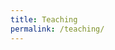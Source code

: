 ```yaml
---
title: Teaching
permalink: /teaching/
---
```

<html lang="en">
<head>
    <meta charset="UTF-8">
    <meta name="viewport" content="width=device-width, initial-scale=1.0">
    <style>
        .container {
            display: flex;
            flex-wrap: wrap;
            gap: 20px;
        }
 hr.solid {
  border-top: 1px solid #bbb;
 margin-top: 10px;
 margin-bottom: 10px;
 }
        .course-code {
            flex: 1;
            max-width: 30%;
            padding: 20px;
        }
        .course-info {
            flex: 1;
         width: 70%;
            padding: 20px;
        }
	.course-full {
	flex: 1;
 	width: 100%;
	padding: 20px;

	}
 .course-full h2 {
            margin-top: 0;
	    font-size: 20px;
     	 font-weight:600;
        }
        .course-code h2 {
            margin-top: 0;
	    font-size: 20px;
     	 font-weight:600;
        }
        .course-info a {
            color: #007BFF;
            text-decoration: none;
        }
        .course-info a:hover {
            text-decoration: underline;
        }
        @media only screen and (max-width: 600px) {
        .course-code {
            flex: 1;
           min-width: 100%;
        }
        .course-info {
            flex: 1;
         min-width: 100%;
         margin-top:-70px;

        }
                .course-info a {
		margin-top:0;
        }

    </style>
</head>
<body>
    <div class="container">
    <div class="course-code">
        <h2>MGSC 310</h2>
        <p>Statistical Models in Business Analytics (Introduction to Machine Learning)</p>
    </div>
    <div class="course-info">
        <p>Fall 2022 (x2) [<a href="#">Syllabus</a>] [Instructor rating: 4.6/5]</p>
        <p>Fall 2021 (x2) [<a href="#">Syllabus</a>] [Instructor rating: 4.1/5]</p>
        <p>Fall 2020 (x2) [<a href="#">Syllabus</a>] [Instructor rating: 4.27/5]</p>
        <p>Fall 2019 (x2) [Instructor rating: 4.32/5]</p>
    </div>
</div>
	        <hr class="solid">
<div class="container">
    <div class="course-code">
        <h2>BUS 659</h2>
        <p>Machine Learning for Managers</p>
    </div>
    <div class="course-info">
        <p>Spring 2023 [<a href="#">Syllabus</a>] [Instructor rating: 4.38/5]</p>
        <p>Fall 2021 [<a href="#">Syllabus</a>] [Instructor rating: 4.88/5]</p>
        <p>Fall 2020 [<a href="#">Syllabus</a>] [Instructor rating: 4.49/5]</p>
        <p>Fall 2019 [Instructor rating: 3.49/5]</p>
    </div>
</div>
	        <hr class="solid">
<div class="container">
    <div class="course-code">
        <h2>ECON 441</h2>
        <p>Development Economics</p>
    </div>
    <div class="course-info">
        <p>Fall 2018 [<a href="#">Syllabus</a>] [Instructor rating: 4.45/5]</p>
        <p>Spring 2018 [Instructor rating: 3.81/5]</p>
    </div>
</div>
	        <hr class="solid">
<div class="container">
    <div class="course-code">
        <h2>MGSC 207</h2>
        <p>Introduction to Business Analytics</p>
    </div>
    <div class="course-info">
        <p>Fall 2017 [<a href="#">Syllabus</a>] [Instructor rating: 4.21/5]</p>
    </div>
</div>
	        <hr class="solid">
<div class="container">
    <div class="course-code">
        <h2>MIT</h2>
        <p>Quantitative Research Methods III (Political Science PhD quantitative sequence)</p>
    </div>
    <div class="course-info">
        <p>Fall 2017 [<a href="#">Syllabus</a>]</p>
    </div>
</div>
	        <hr class="solid">
<div class="container">
    <div class="course-code">
        <h2>Wellesley College</h2>
        <p>Development Economics</p>
    </div>
    <div class="course-info">
        <p>Spring 2016 [<a href="#">Syllabus</a>] [92.8% course recommend/strongly recommend/neutral]</p>
    </div>
</div>
	        <hr class="solid">
<div class="container">
    <div class="course-code">
        <h2>Wellesley College</h2>
        <p>Introductory Microeconomics</p>
    </div>
    <div class="course-info">
        <p>Spring 2016 (x2) [<a href="#">Syllabus</a>] [95.2% course recommend/strongly recommend/neutral]</p>
    </div>
</div>
	        <hr class="solid">
<div class="container">
    <div class="course-code">
        <h2>World Bank</h2>
        <p>Introduction to Machine Learning</p>
    </div>
    <div class="course-info">
        <p>Winter 2019 [Instructor rating: 6.23/7]</p>
        <p>Summer 2018 [Instructor rating: 6.07/7]</p>
        <p>Summer 2017 [Instructor rating: 6.64/7]</p>
        <p>Summer 2016</p>
    </div>
</div>
	        <hr class="solid">
<div class="container">
    <div class="course-full">
        <h2>Other Short Courses</h2>
        <p>Anahuac University, Mexico City, Introduction to Machine Learning, Winter 2020 [<a href="#">Syllabus</a>]</p>
    </div>
    
</div>
	        <hr class="solid">
<div class="container">
    <div class="course-full">
        <h2>Inter-American Development Bank</h2>
        <p>Introduction to Machine Learning, 2018</p>
    </div>
    
</div>
	        <hr class="solid">
<div class="container">
    <div class="course-full">
        <h2>Central Bank of Belize</h2>
        <p>Introduction to Machine Learning, 2020 [<a href="#">link</a>]</p>
    </div>
    
</div>
	        <hr class="solid">
<div class="container">
    <div class="course-full">
        <h2>Statistical Institute of Belize</h2>
        <p>Introduction to Machine Learning, 2019</p>
    </div>
    
</div>
	        <hr class="solid">
<div class="container">
    <div class="course-full">
        <h2>Arconic</h2>
        <p>Introduction to Deep Learning, 2018</p>
    </div>
    
</div>
</body>
</html>
